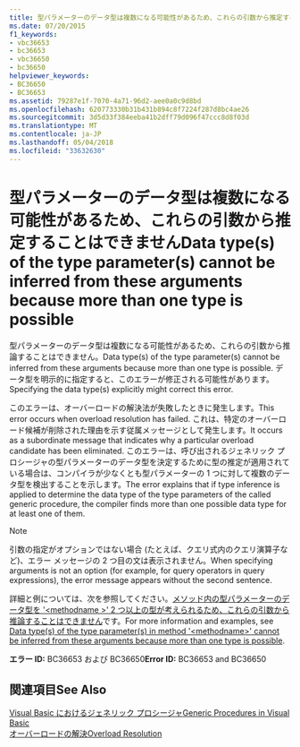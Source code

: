 ```yaml
---
title: 型パラメーターのデータ型は複数になる可能性があるため、これらの引数から推定することはできません
ms.date: 07/20/2015
f1_keywords:
- vbc36653
- bc36653
- vbc36650
- bc36650
helpviewer_keywords:
- BC36650
- BC36653
ms.assetid: 79287e1f-7070-4a71-96d2-aee0a0c9d8bd
ms.openlocfilehash: 620773330b31b431b894c8f7224f287d8bc4ae26
ms.sourcegitcommit: 3d5d33f384eeba41b2dff79d096f47ccc8d8f03d
ms.translationtype: MT
ms.contentlocale: ja-JP
ms.lasthandoff: 05/04/2018
ms.locfileid: "33632630"
---
```

# <a name="data-types-of-the-type-parameters-cannot-be-inferred-from-these-arguments-because-more-than-one-type-is-possible"></a><span data-ttu-id="54b17-102">型パラメーターのデータ型は複数になる可能性があるため、これらの引数から推定することはできません</span><span class="sxs-lookup"><span data-stu-id="54b17-102">Data type(s) of the type parameter(s) cannot be inferred from these arguments because more than one type is possible</span></span>
<span data-ttu-id="54b17-103">型パラメーターのデータ型は複数になる可能性があるため、これらの引数から推論することはできません。</span><span class="sxs-lookup"><span data-stu-id="54b17-103">Data type(s) of the type parameter(s) cannot be inferred from these arguments because more than one type is possible.</span></span> <span data-ttu-id="54b17-104">データ型を明示的に指定すると、このエラーが修正される可能性があります。</span><span class="sxs-lookup"><span data-stu-id="54b17-104">Specifying the data type(s) explicitly might correct this error.</span></span>  
  
 <span data-ttu-id="54b17-105">このエラーは、オーバーロードの解決法が失敗したときに発生します。</span><span class="sxs-lookup"><span data-stu-id="54b17-105">This error occurs when overload resolution has failed.</span></span> <span data-ttu-id="54b17-106">これは、特定のオーバーロード候補が削除された理由を示す従属メッセージとして発生します。</span><span class="sxs-lookup"><span data-stu-id="54b17-106">It occurs as a subordinate message that indicates why a particular overload candidate has been eliminated.</span></span> <span data-ttu-id="54b17-107">このエラーは、呼び出されるジェネリック プロシージャの型パラメーターのデータ型を決定するために型の推定が適用されている場合は、コンパイラが少なくとも型パラメーターの 1 つに対して複数のデータ型を検出することを示します。</span><span class="sxs-lookup"><span data-stu-id="54b17-107">The error explains that if type inference is applied to determine the data type of the type parameters of the called generic procedure, the compiler finds more than one possible data type for at least one of them.</span></span>  
  
> [!NOTE]
>  <span data-ttu-id="54b17-108">引数の指定がオプションではない場合 (たとえば、クエリ式内のクエリ演算子など)、エラー メッセージの 2 つ目の文は表示されません。</span><span class="sxs-lookup"><span data-stu-id="54b17-108">When specifying arguments is not an option (for example, for query operators in query expressions), the error message appears without the second sentence.</span></span>  
  
 <span data-ttu-id="54b17-109">詳細と例については、次を参照してください。[メソッド内の型パラメーターのデータ型を '\<methodname >' 2 つ以上の型が考えられるため、これらの引数から推論することはできません](../../visual-basic/misc/bc36651-bc36654.md)です。</span><span class="sxs-lookup"><span data-stu-id="54b17-109">For more information and examples, see [Data type(s) of the type parameter(s) in method '\<methodname>' cannot be inferred from these arguments because more than one type is possible](../../visual-basic/misc/bc36651-bc36654.md).</span></span>  
  
 <span data-ttu-id="54b17-110">**エラー ID:** BC36653 および BC36650</span><span class="sxs-lookup"><span data-stu-id="54b17-110">**Error ID:** BC36653 and BC36650</span></span>  
  
## <a name="see-also"></a><span data-ttu-id="54b17-111">関連項目</span><span class="sxs-lookup"><span data-stu-id="54b17-111">See Also</span></span>  
 [<span data-ttu-id="54b17-112">Visual Basic におけるジェネリック プロシージャ</span><span class="sxs-lookup"><span data-stu-id="54b17-112">Generic Procedures in Visual Basic</span></span>](../../visual-basic/programming-guide/language-features/data-types/generic-procedures.md)  
 [<span data-ttu-id="54b17-113">オーバーロードの解決</span><span class="sxs-lookup"><span data-stu-id="54b17-113">Overload Resolution</span></span>](../../visual-basic/programming-guide/language-features/procedures/overload-resolution.md)
